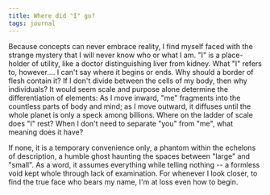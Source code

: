 ```yaml
---
title: Where did "I" go?
tags: journal
---
```


Because concepts can never embrace reality, I find myself faced with the
strange mystery that I will never know who or what I am.  "I" is a
place-holder of utility, like a doctor distinguishing liver from kidney.
What "I" refers to, however.... I can't say where it begins or ends.
Why should a border of flesh contain it?  If I don't divide between the
cells of my body, then why individuals?  It would seem scale and purpose
alone determine the differentiation of elements: As I move inward, "me"
fragments into the countless parts of body and mind; as I move outward,
it diffuses until the whole planet is only a speck among billions.
Where on the ladder of scale does "I" rest?  When I don't need to
separate "you" from "me", what meaning does it have?

If none, it is a temporary convenience only, a phantom within the
echelons of description, a humble ghost haunting the spaces between
"large" and "small".  As a word, it assumes everything while telling
nothing -- a formless void kept whole through lack of examination.  For
whenever I look closer, to find the true face who bears my name, I'm at
loss even how to begin.


